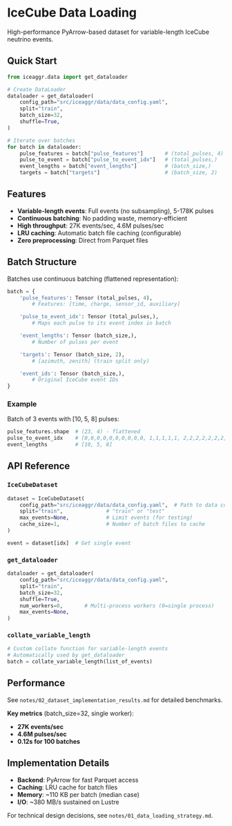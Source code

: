 # IceCube Data Loading

High-performance PyArrow-based dataset for variable-length IceCube neutrino events.

## Quick Start

```python
from iceaggr.data import get_dataloader

# Create DataLoader
dataloader = get_dataloader(
    config_path="src/iceaggr/data/data_config.yaml",
    split="train",
    batch_size=32,
    shuffle=True,
)

# Iterate over batches
for batch in dataloader:
    pulse_features = batch["pulse_features"]       # (total_pulses, 4)
    pulse_to_event = batch["pulse_to_event_idx"]   # (total_pulses,)
    event_lengths = batch["event_lengths"]         # (batch_size,)
    targets = batch["targets"]                     # (batch_size, 2)
```

## Features

- **Variable-length events**: Full events (no subsampling), 5-178K pulses
- **Continuous batching**: No padding waste, memory-efficient
- **High throughput**: 27K events/sec, 4.6M pulses/sec
- **LRU caching**: Automatic batch file caching (configurable)
- **Zero preprocessing**: Direct from Parquet files

## Batch Structure

Batches use continuous batching (flattened representation):

```python
batch = {
    'pulse_features': Tensor (total_pulses, 4),
        # Features: [time, charge, sensor_id, auxiliary]

    'pulse_to_event_idx': Tensor (total_pulses,),
        # Maps each pulse to its event index in batch

    'event_lengths': Tensor (batch_size,),
        # Number of pulses per event

    'targets': Tensor (batch_size, 2),
        # [azimuth, zenith] (train split only)

    'event_ids': Tensor (batch_size,),
        # Original IceCube event IDs
}
```

### Example

Batch of 3 events with [10, 5, 8] pulses:

```python
pulse_features.shape  # (23, 4) - flattened
pulse_to_event_idx    # [0,0,0,0,0,0,0,0,0,0, 1,1,1,1,1, 2,2,2,2,2,2,2,2]
event_lengths         # [10, 5, 8]
```

## API Reference

### `IceCubeDataset`

```python
dataset = IceCubeDataset(
    config_path="src/iceaggr/data/data_config.yaml",  # Path to data config
    split="train",              # "train" or "test"
    max_events=None,            # Limit events (for testing)
    cache_size=1,               # Number of batch files to cache
)

event = dataset[idx]  # Get single event
```

### `get_dataloader`

```python
dataloader = get_dataloader(
    config_path="src/iceaggr/data/data_config.yaml",
    split="train",
    batch_size=32,
    shuffle=True,
    num_workers=0,       # Multi-process workers (0=single process)
    max_events=None,
)
```

### `collate_variable_length`

```python
# Custom collate function for variable-length events
# Automatically used by get_dataloader
batch = collate_variable_length(list_of_events)
```

## Performance

See `notes/02_dataset_implementation_results.md` for detailed benchmarks.

**Key metrics** (batch_size=32, single worker):
- **27K events/sec**
- **4.6M pulses/sec**
- **0.12s for 100 batches**

## Implementation Details

- **Backend**: PyArrow for fast Parquet access
- **Caching**: LRU cache for batch files
- **Memory**: ~110 KB per batch (median case)
- **I/O**: ~380 MB/s sustained on Lustre

For technical design decisions, see `notes/01_data_loading_strategy.md`.
